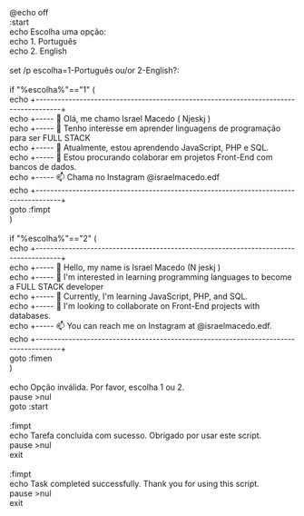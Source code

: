 <p><!---<br>
Desenvolvedor apaixonado em busca de soluções criativas. Comprometido com o aprendizado contínuo e colaboração em projetos inovadores.<br>
Passionate developer on a quest for creative solutions. Committed to continuous learning and collaboration on innovative projects.<br>
@Njeskjarol @Njesk<br>
---><br>
<br>
@echo off<br>
:start<br>
echo Escolha uma opção:<br>
echo 1. Português<br>
echo 2. English<br>
<br>
set /p escolha=1-Português ou/or 2-English?: <br>
<br>
if "%escolha%"=="1" (<br>
echo +-------------------------------------------------------------------------------------+<br>
echo +----- 👋 Olá, me chamo Israel Macedo ( Njeskj )<br>
echo +----- 👀 Tenho interesse em aprender linguagens de programação para ser FULL STACK<br>
echo +----- 🌱 Atualmente, estou aprendendo JavaScript, PHP e SQL.<br>
echo +----- 💞️ Estou procurando colaborar em projetos Front-End com bancos de dados.<br>
echo +----- 📫 Chama no Instagram @israelmacedo.edf<br>
echo +-------------------------------------------------------------------------------------+<br>
    goto :fimpt<br>
)<br>
<br>
if "%escolha%"=="2" (<br>
echo +-------------------------------------------------------------------------------------+<br>
echo +----- 👋 Hello, my name is Israel Macedo (N jeskj )<br>
echo +----- 👀 I'm interested in learning programming languages to become a FULL STACK developer<br>
echo +----- 🌱 Currently, I'm learning JavaScript, PHP, and SQL.<br>
echo +----- 💞️ I'm looking to collaborate on Front-End projects with databases.<br>
echo +----- 📫 You can reach me on Instagram at @israelmacedo.edf.<br>
echo +-------------------------------------------------------------------------------------+<br>
    goto :fimen<br>
)<br>
<br>
echo Opção inválida. Por favor, escolha 1 ou 2.<br>
pause >nul<br>
goto :start<br>
<br>
:fimpt<br>
echo Tarefa concluída com sucesso. Obrigado por usar este script.<br>
pause >nul<br>
exit<br>
<br>
:fimpt<br>
echo Task completed successfully. Thank you for using this script.<br>
pause >nul<br>
exit</p>
